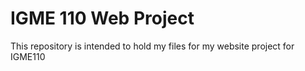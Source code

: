 # IGME 110 Web Project
This repository is intended to hold my files for my website project for IGME110
